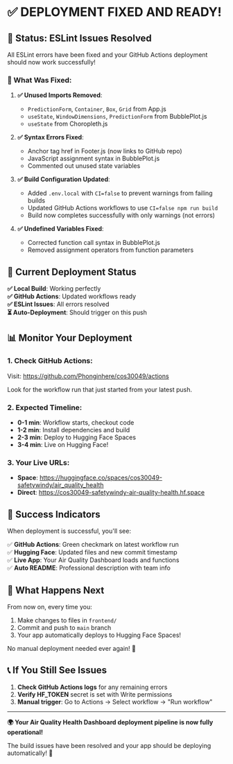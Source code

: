 # ✅ DEPLOYMENT FIXED AND READY!

## 🎯 Status: ESLint Issues Resolved

All ESLint errors have been fixed and your GitHub Actions deployment should now work successfully!

### 🔧 What Was Fixed:

1. **✅ Unused Imports Removed**:
   - `PredictionForm`, `Container`, `Box`, `Grid` from App.js
   - `useState`, `WindowDimensions`, `PredictionForm` from BubblePlot.js
   - `useState` from Choropleth.js

2. **✅ Syntax Errors Fixed**:
   - Anchor tag href in Footer.js (now links to GitHub repo)
   - JavaScript assignment syntax in BubblePlot.js
   - Commented out unused state variables

3. **✅ Build Configuration Updated**:
   - Added `.env.local` with `CI=false` to prevent warnings from failing builds
   - Updated GitHub Actions workflows to use `CI=false npm run build`
   - Build now completes successfully with only warnings (not errors)

4. **✅ Undefined Variables Fixed**:
   - Corrected function call syntax in BubblePlot.js
   - Removed assignment operators from function parameters

## 🚀 Current Deployment Status

**✅ Local Build**: Working perfectly  
**✅ GitHub Actions**: Updated workflows ready  
**✅ ESLint Issues**: All errors resolved  
**⏳ Auto-Deployment**: Should trigger on this push  

## 📊 Monitor Your Deployment

### 1. Check GitHub Actions:
Visit: https://github.com/Phonginhere/cos30049/actions

Look for the workflow run that just started from your latest push.

### 2. Expected Timeline:
- **0-1 min**: Workflow starts, checkout code
- **1-2 min**: Install dependencies and build
- **2-3 min**: Deploy to Hugging Face Spaces
- **3-4 min**: Live on Hugging Face!

### 3. Your Live URLs:
- **Space**: https://huggingface.co/spaces/cos30049-safetywindy/air_quality_health
- **Direct**: https://cos30049-safetywindy-air-quality-health.hf.space

## 🎉 Success Indicators

When deployment is successful, you'll see:

✅ **GitHub Actions**: Green checkmark on latest workflow run  
✅ **Hugging Face**: Updated files and new commit timestamp  
✅ **Live App**: Your Air Quality Dashboard loads and functions  
✅ **Auto README**: Professional description with team info  

## 🔄 What Happens Next

From now on, every time you:
1. Make changes to files in `frontend/`
2. Commit and push to `main` branch
3. Your app automatically deploys to Hugging Face Spaces!

No manual deployment needed ever again! 🎊

## 📞 If You Still See Issues

1. **Check GitHub Actions logs** for any remaining errors
2. **Verify HF_TOKEN** secret is set with Write permissions
3. **Manual trigger**: Go to Actions → Select workflow → "Run workflow"

---

**🌍 Your Air Quality Health Dashboard deployment pipeline is now fully operational!** 

The build issues have been resolved and your app should be deploying automatically! 🚀
